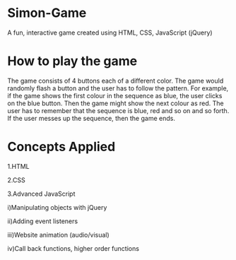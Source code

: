 # Simon-Game
A fun, interactive game created using HTML, CSS, JavaScript (jQuery)

# How to play the game
The game consists of 4 buttons each of a different color. The game would randomly flash a button and the user has to follow the pattern. For example, if the game shows the first colour in the sequence as blue, the user clicks on the blue button. Then the game might show the next colour as red. The user has to remember that the sequence is blue, red and so on and so forth.
If the user messes up the sequence, then the game ends.

# Concepts Applied
1.HTML

2.CSS

3.Advanced JavaScript

  i)Manipulating objects with jQuery
  
  ii)Adding event listeners
  
  iii)Website animation (audio/visual)
  
  iv)Call back functions, higher order functions
